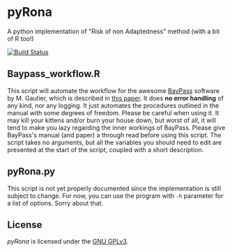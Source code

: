 # pyRona
A python implementation of "Risk of non Adaptedness" method (with a bit of R too!)

[![Build Status](https://travis-ci.org/StuntsPT/pyRona.svg?branch=master)](https://travis-ci.org/StuntsPT/pyRona)

## Baypass_workflow.R

This script will automate the workflow for
the awesome [BayPass](http://www1.montpellier.inra.fr/CBGP/software/baypass/)
software by M. Gautier, which is described in
[this paper](http://www.genetics.org/content/early/2015/10/20/genetics.115.181453).
It does **no error handling** of any kind, nor any logging. It just automates
the procedures outlined in the manual with some degrees of freedom.
Please be careful when using it. It may kill your kittens and/or burn your
house down, but worst of all, it will tend to make you lazy regarding the inner
workings of BayPass. Please give BayPass's manual (and paper) a through read
before using this script.
The script takes no arguments, but all the variables you should need to edit
are presented at the start of the script, coupled with a short description.


## pyRona.py

This script is not yet properly documented since the implementation is still subject to change.
For now, you can use the program with `-h` parameter for a list of options.
Sorry about that.

## License
*pyRona* is licensed under the [GNU GPLv3](https://www.gnu.org/licenses/gpl-3.0-standalone.html).
